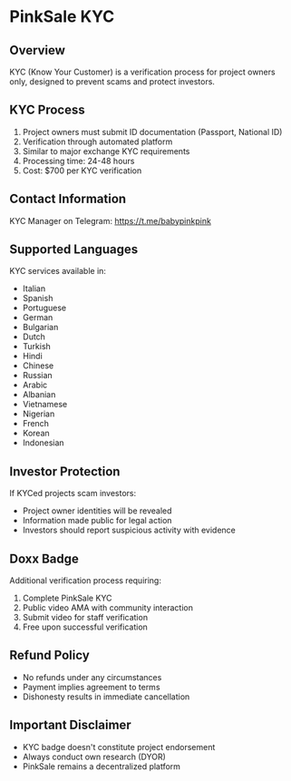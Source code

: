 # PinkSale KYC

## Overview
KYC (Know Your Customer) is a verification process for project owners only, designed to prevent scams and protect investors.

## KYC Process
1. Project owners must submit ID documentation (Passport, National ID)
2. Verification through automated platform
3. Similar to major exchange KYC requirements
4. Processing time: 24-48 hours
5. Cost: $700 per KYC verification

## Contact Information
KYC Manager on Telegram: https://t.me/babypinkpink

## Supported Languages
KYC services available in:
- Italian
- Spanish
- Portuguese
- German
- Bulgarian
- Dutch
- Turkish
- Hindi
- Chinese
- Russian
- Arabic
- Albanian
- Vietnamese
- Nigerian
- French
- Korean
- Indonesian

## Investor Protection
If KYCed projects scam investors:
- Project owner identities will be revealed
- Information made public for legal action
- Investors should report suspicious activity with evidence

## Doxx Badge
Additional verification process requiring:
1. Complete PinkSale KYC
2. Public video AMA with community interaction
3. Submit video for staff verification
4. Free upon successful verification

## Refund Policy
- No refunds under any circumstances
- Payment implies agreement to terms
- Dishonesty results in immediate cancellation

## Important Disclaimer
- KYC badge doesn't constitute project endorsement
- Always conduct own research (DYOR)
- PinkSale remains a decentralized platform

